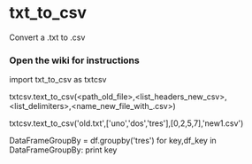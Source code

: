 # txt_to_csv
Convert a .txt to .csv 

### Open the wiki for instructions

import txt_to_csv as txtcsv

txtcsv.text_to_csv(<path_old_file>,<list_headers_new_csv>,<list_delimiters>,<name_new_file_with_.csv>)

txtcsv.text_to_csv('old.txt',['uno','dos','tres'],[0,2,5,7],'new1.csv')



DataFrameGroupBy = df.groupby('tres')
for  key,df_key in DataFrameGroupBy:
    print key







